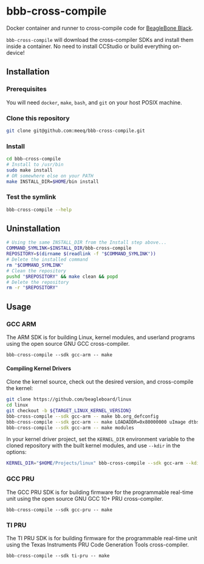 # bbb-cross-compile

Docker container and runner to cross-compile code for [BeagleBone Black](https://beagleboard.org/black).

`bbb-cross-compile` will download the cross-compiler SDKs and install them inside a container.
No need to install CCStudio or build everything on-device!

## Installation

### Prerequisites

You will need `docker`, `make`, `bash`, and `git` on your host POSIX machine.

### Clone this repository

```sh
git clone git@github.com:meeq/bbb-cross-compile.git
```

### Install

```sh
cd bbb-cross-compile
# Install to /usr/bin
sudo make install
# OR somewhere else on your PATH
make INSTALL_DIR=$HOME/bin install
```

### Test the symlink

```sh
bbb-cross-compile --help
```

## Uninstallation

```sh
# Using the same INSTALL_DIR from the Install step above...
COMMAND_SYMLINK=$INSTALL_DIR/bbb-cross-compile
REPOSITORY=$(dirname $(readlink -f "$COMMAND_SYMLINK"))
# Delete the installed command
rm "$COMMAND_SYMLINK"
# Clean the repository
pushd "$REPOSITORY" && make clean && popd
# Delete the repository
rm -r "$REPOSITORY"
```

## Usage

### GCC ARM

The ARM SDK is for building Linux, kernel modules, and userland programs
using the open source GNU GCC cross-compiler.

```
bbb-cross-compile --sdk gcc-arm -- make
```

#### Compiling Kernel Drivers

Clone the kernel source, check out the desired version, and cross-compile the kernel:

```sh
git clone https://github.com/beagleboard/linux
cd linux
git checkout -b ${TARGET_LINUX_KERNEL_VERSION}
bbb-cross-compile --sdk gcc-arm -- make bb.org_defconfig
bbb-cross-compile --sdk gcc-arm -- make LOADADDR=0x80000000 uImage dtbs
bbb-cross-compile --sdk gcc-arm -- make modules
```

In your kernel driver project, set the `KERNEL_DIR` environment variable to the
cloned repository with the built kernel modules, and use `--kdir` in the options:

```sh
KERNEL_DIR="$HOME/Projects/linux" bbb-cross-compile --sdk gcc-arm --kdir -- make
```

### GCC PRU

The GCC PRU SDK is for building firmware for the programmable real-time unit
using the open source GNU GCC 10+ PRU cross-compiler.

```
bbb-cross-compile --sdk gcc-pru -- make
```

### TI PRU

The TI PRU SDK is for building firmware for the programmable real-time unit
using the Texas Instruments PRU Code Generation Tools cross-compiler.

```
bbb-cross-compile --sdk ti-pru -- make
```
